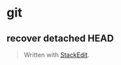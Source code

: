 
# git

## recover detached HEAD


> Written with [StackEdit](https://stackedit.io/).
<!--stackedit_data:
eyJoaXN0b3J5IjpbLTUwMDAxMjg1N119
-->